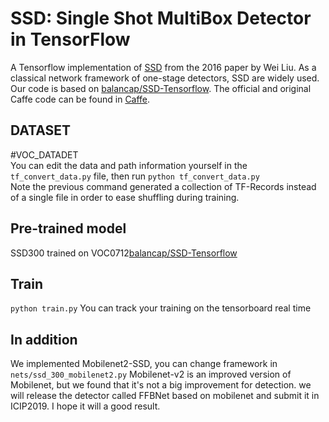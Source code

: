 
SSD: Single Shot MultiBox Detector in TensorFlow
=======
A Tensorflow implementation of [SSD](https://arxiv.org/abs/1512.02325) from the 2016 paper by Wei Liu. As a classical network framework of one-stage detectors, SSD are widely used. Our code is based on [balancap/SSD-Tensorflow](https://github.com/balancap/SSD-Tensorflow). The official and original Caffe code can be found in [Caffe](https://github.com/weiliu89/caffe/tree/ssd).

DATASET
-------
#VOC_DATADET<br>
You can edit the data and path information yourself in the `tf_convert_data.py` file, then run `python tf_convert_data.py`<br>
Note the previous command generated a collection of TF-Records instead of a single file in order to ease shuffling during training.<br>


Pre-trained model
-------------------------------
SSD300 trained on VOC0712[balancap/SSD-Tensorflow](https://github.com/balancap/SSD-Tensorflow)

Train
---------
`python train.py` You can track your training on the tensorboard real time

In addition
-------
We implemented Mobilenet2-SSD, you can change framework in `nets/ssd_300_mobilenet2.py` Mobilenet-v2 is an improved version of Mobilenet, but we found that it's not a big improvement for detection. we will release the detector called FFBNet based on mobilenet and submit it in ICIP2019. I hope it will a good result.


